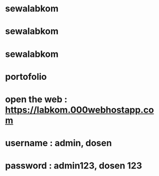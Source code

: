 # sewalabkom
# sewalabkom
# sewalabkom
# portofolio
# open the web : https://labkom.000webhostapp.com
# username : admin, dosen
# password : admin123, dosen 123
